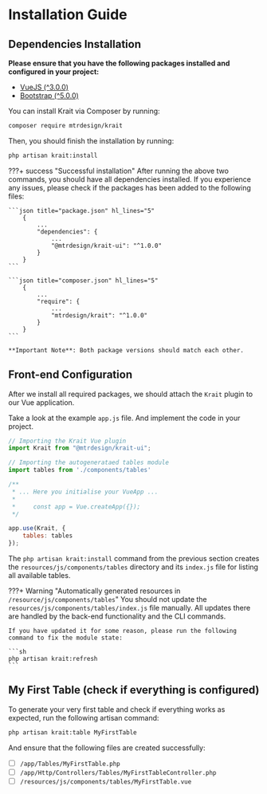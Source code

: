 # Installation Guide

## Dependencies Installation
**Please ensure that you have the following packages installed and configured in your project:**

- [VueJS (^3.0.0)](https://vuejs.org)
- [Bootstrap (^5.0.0)](https://getbootstrap.com/docs/5.0/getting-started/introduction/)


You can install Krait via Composer by running:
```sh
composer require mtrdesign/krait
```

Then, you should finish the installation by running:
```sh
php artisan krait:install
```

???+ success "Successful installation"
    After running the above two commands, you should have all dependencies installed.
    If you experience any issues, please check if the packages has been added to the following files:
    
    ```json title="package.json" hl_lines="5"
        {
            ...
            "dependencies": {
                ...
                "@mtrdesign/krait-ui": "^1.0.0"
            }
        }
    ```

    ```json title="composer.json" hl_lines="5"
        {
            ...
            "require": {
                ...
                "mtrdesign/krait": "^1.0.0"
            }
        }
    ```

    **Important Note**: Both package versions should match each other.

## Front-end Configuration
After we install all required packages, we should attach the `Krait` plugin to our Vue application.

Take a look at the example `app.js` file. And implement the code in your project. 

```js title="resources/js/app.js"
// Importing the Krait Vue plugin
import Krait from "@mtrdesign/krait-ui";

// Importing the autogenerataed tables module
import tables from './components/tables'

/**
 * ... Here you initialise your VueApp ...
 * 
 *     const app = Vue.createApp({});
 */

app.use(Krait, {
    tables: tables
});
```

The `php artisan krait:install` command from the previous section creates the `resources/js/components/tables`
directory and its `index.js` file for listing all available tables.

???+ Warning "Automatically generated resources in `/resource/js/components/tables`"
    You should not update the `resources/js/components/tables/index.js` file manually.
    All updates there are handled by the back-end functionality and the CLI commands.
    
    If you have updated it for some reason, please run the following command to fix the module state:
    
    ```sh
    php artisan krait:refresh
    ```

## My First Table (check if everything is configured)

To generate your very first table and check if everything works as expected, run the following artisan command:
```sh
php artisan krait:table MyFirstTable 
```

And ensure that the following files are created successfully:

- [ ] `/app/Tables/MyFirstTable.php`
- [ ] `/app/Http/Controllers/Tables/MyFirstTableController.php`
- [ ] `/resources/js/components/tables/MyFirstTable.vue`
